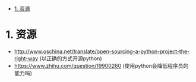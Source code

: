 
<!-- TOC -->

- [1. 资源](#1-资源)

<!-- /TOC -->

<a id="markdown-1-资源" name="1-资源"></a>
# 1. 资源

* http://www.oschina.net/translate/open-sourcing-a-python-project-the-right-way (以正确的方式开源python)
* https://www.zhihu.com/question/19900260 (使用python会降低程序员的能力吗)
